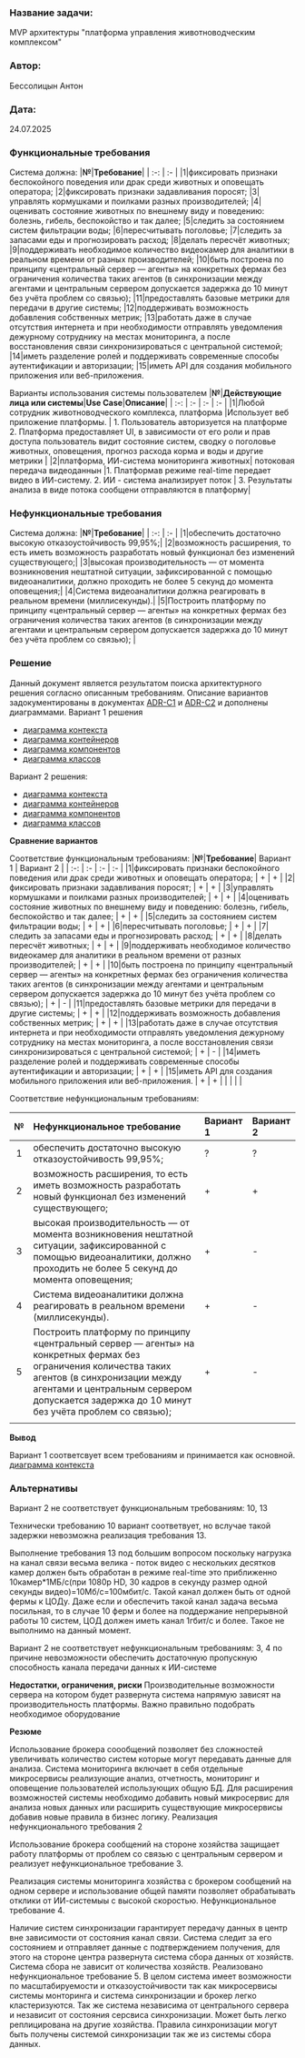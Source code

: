 ### <a name="_b7urdng99y53"></a>**Название задачи:** 
MVP архитектуры "платформа управления животноводческим комплексом"
### <a name="_hjk0fkfyohdk"></a>**Автор:**
Бессолицын Антон
### <a name="_uanumrh8zrui"></a>**Дата:**
24.07.2025
### <a name="_3bfxc9a45514"></a>**Функциональные требования**
Система должна:
|**№**|**Требование**|
| :-: | :- |
|1|фиксировать признаки беспокойного поведения или драк среди животных и оповещать оператора;
|2|фиксировать признаки задавливания поросят;
|3|управлять кормушками и поилками разных производителей;
|4|оценивать состояние животных по внешнему виду и поведению: болезнь, гибель, беспокойство и так далее;
|5|следить за состоянием систем фильтрации воды;
|6|пересчитывать поголовье;
|7|следить за запасами еды и прогнозировать расход;
|8|делать пересчёт животных;
|9|поддерживать необходимое количество видеокамер для аналитики в реальном времени от разных производителей;
|10|быть построена по принципу «центральный сервер — агенты» на конкретных фермах без ограничения количества таких агентов (в синхронизации между агентами и центральным сервером допускается задержка до 10 минут без учёта проблем со связью);
|11|предоставлять базовые метрики для передачи в другие системы;
|12|поддерживать возможность добавления собственных метрик;
|13|работать даже в случае отсутствия интернета и при необходимости отправлять уведомления дежурному сотруднику на местах мониторинга, а после восстановления связи синхронизироваться с центральной системой;
|14|иметь разделение ролей и поддерживать современные способы аутентификации и авторизации;
|15|иметь API для создания мобильного приложения или веб-приложения.

Варианты использования системы пользователем
|**№**|**Действующие лица или системы**|**Use Case**|**Описание**|
| :-: | :- | :- | :- |
|1|Любой сотрудник животноводческого комплекса, платформа |Использует веб приложение платформы.  | 1. Пользователь авторизуется на платформе 2. Платформа предоставляет UI, в зависимости от его роли и прав доступа пользователь видит состояние систем, сводку о поголовье животных, оповещения, прогноз расхода корма и воды и другие метрики  |
|2|платформа, ИИ-система мониторинга животных| потоковая передача видеоданнын |1. Платформав режиме real-time передает видео в ИИ-систему. 2. ИИ - система анализирует поток | 3. Результаты анализа в виде потока сообщени отправляются в платформу|

### <a name="_u8xz25hbrgql"></a>**Нефункциональные требования**
Система должна:
|**№**|**Требование**|
| :-: | :- |
|1|обеспечить достаточно высокую отказоустойчивость 99,95%;|
|2|возможность расширения, то есть иметь возможность разработать новый функционал без изменений существующего;|
|3|высокая производительность — от момента возникновения нештатной ситуации, зафиксированной с помощью видеоаналитики, должно проходить не более 5 секунд до момента оповещения;|
|4|Система видеоаналитики должна реагировать в реальном времени (миллисекунды).|
|5|Построить платформу по принципу «центральный сервер — агенты» на конкретных фермах без ограничения количества таких агентов (в синхронизации между агентами и центральным сервером допускается задержка до 10 минут без учёта проблем со связью); |
### <a name="_qmphm5d6rvi3"></a>**Решение**
Данный документ является результатом поиска архитектурного решения согласно описанным требованиям.
Описание вариантов задокументированы в документах [ADR-C1](../TASK1/ADR-С1.md) и [ADR-C2](../TASK2/ADR-С2.md) и дополнены диаграммами.
Вариант 1 решения
- [диаграмма контекста](../Task1/agrotech_v1_С1.puml) 
- [диаграмма контейнеров](../Task2/agrotech_v1_С1.puml) 
- [диаграмма компонентов](../Task3/agrotech_v1_С3.puml) 
- [диаграмма классов](../Task3/agrotech_v1_С4.puml) 

Вариант 2 решения:
- [диаграмма контекста](../Task1/agrotech_v2_С1.puml) 
- [диаграмма контейнеров](../Task2/agrotech_v2_С2.puml) 
- [диаграмма компонентов](../Task3/agrotech_v2_С3.puml) 
- [диаграмма классов](../Task3/agrotech_v2_С4.puml) 

**Сравнение вариантов**

Соответствие функциональным требованиям:
|**№**|**Требование**| Вариант 1 | Вариант 2 |
| :-: | :- | :- | :- |
|1|фиксировать признаки беспокойного поведения или драк среди животных и оповещать оператора; | + | + |
|2|фиксировать признаки задавливания поросят; | + | + |
|3|управлять кормушками и поилками разных производителей; | + | + |
|4|оценивать состояние животных по внешнему виду и поведению: болезнь, гибель, беспокойство и так далее; | + | + |
|5|следить за состоянием систем фильтрации воды; | + | + |
|6|пересчитывать поголовье; | + | + |
|7|следить за запасами еды и прогнозировать расход; | + | + |
|8|делать пересчёт животных; | + | + |
|9|поддерживать необходимое количество видеокамер для аналитики в реальном времени от разных производителей; | + | + |
|10|быть построена по принципу «центральный сервер — агенты» на конкретных фермах без ограничения количества таких агентов (в синхронизации между агентами и центральным сервером допускается задержка до 10 минут без учёта проблем со связью); | + | - |
|11|предоставлять базовые метрики для передачи в другие системы; | + | + |
|12|поддерживать возможность добавления собственных метрик; | + | + |
|13|работать даже в случае отсутствия интернета и при необходимости отправлять уведомления дежурному сотруднику на местах мониторинга, а после восстановления связи синхронизироваться с центральной системой; | + | - |
|14|иметь разделение ролей и поддерживать современные способы аутентификации и авторизации; | + | + |
|15|иметь API для создания мобильного приложения или веб-приложения. | + | + |
| | | | 

Соответствие нефункциональным требованиям:


|**№**|**Нефункциональное требование**| Вариант 1 | Вариант 2 |
| :-: | :- | :- | :- |
|1|обеспечить достаточно высокую отказоустойчивость 99,95%;| ? | ? |
|2|возможность расширения, то есть иметь возможность разработать новый функционал без изменений существующего;| + | +|
|3|высокая производительность — от момента возникновения нештатной ситуации, зафиксированной с помощью видеоаналитики, должно проходить не более 5 секунд до момента оповещения;| + | - |
|4|Система видеоаналитики должна реагировать в реальном времени (миллисекунды).| + | - |
|5|Построить платформу по принципу «центральный сервер — агенты» на конкретных фермах без ограничения количества таких агентов (в синхронизации между агентами и центральным сервером допускается задержка до 10 минут без учёта проблем со связью); | + | - | 
| | | | 

**Вывод**

Вариант 1 соответсвует всем требованиям и принимается как основной.
[диаграмма контекста](../Task1/agrotech_v1_С1.puml) 

### <a name="_bjrr7veeh80c"></a>**Альтернативы**

Вариант 2 не соответствует функциональным требованиям: 10, 13

Технически требованию 10 вариант соответвует, но вслучае такой задержки невозможна реализация требования 13. 

Выполнение требования 13 под большим вопросом поскольку нагрузка на канал связи весьма велика - поток видео с нескольких десятков камер должен быть обработан в режиме real-time это приближенно 10камер*1МБ/с(при 1080p HD, 30 кадров в секунду размер одной секунды видео)=10Мб/с=100мбит/с. Такой канал должен быть от одной фермы к ЦОДу. Даже если и обеспечить такой канал задача весьма посильная, то в случае 10 ферм и более на поддержание непрерывной работы 10 систем, ЦОД должен иметь канал 1гбит/с и более. Такое не выполнимо на данный момент.  

Вариант 2 не соответствует нефункциональным требованиям: 3, 4 по причине невозможности обеспечить достаточную пропускную способность канала передачи данных к ИИ-системе

**Недостатки, ограничения, риски**
 Производительные возможности сервера на котором будет развернута система напрямую зависят на производительность платформы. Важно правильно подобрать необходимое оборудование  

**Резюме**

Использование брокера соообщений позволяет без сложностей увеличивать количество систем которые могут передавать данные для анализа. Система мониторинга включает в себя отдельные микросервисы реализующие анализ, отчетность, мониторинг и оповещение пользователей использующих общую БД. Для расширения возможностей системы необходимо добавить новый микросервис для анализа новых данных или расширить существующие микросервисы добавив новые правила в бизнес логику. Реализация нефункционального требования 2   

Использование брокера сообщений на стороне хозяйства защищает работу платформы от проблем со связью с центральным сервером и реализует нефункциональное требование 3.

Реализация системы мониторинга хозяйства с брокером сообщений на одном сервере и использование общей памяти позволяет обрабатывать отклики от ИИ-системыы с высокой скоростью. Нефункциональное требование 4.

Наличие систем синхронизации гарантирует передачу данных в центр вне зависимости от состояния канал связи. Система следит за его состоянием и отправляет данные с подтверждением получения, для этого на стороне центра развернута система сбора данных от хозяйств. Система сбора не зависит от количества хозяйств. Реализовано нефункциональное требование 5. 
В целом система имеет возможности по масштабируемости и отказоустойчивости так как  микросервисы системы монторинга и система синхронизации и брокер легко кластеризуются. 
Так же система независима от центрального сервера и независит от состояния серсвиса синхронизации. 
Может быть легко реплицирована на другие хозяйства. Правила синхронизации могут быть получены системой синхронизации так же из системы сбора данных.









